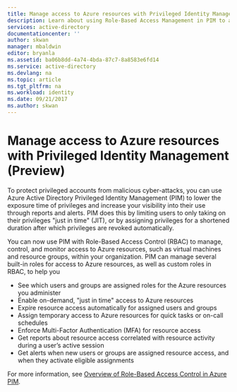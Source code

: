 ```yaml
---
title: Manage access to Azure resources with Privileged Identity Management (PIM)
description: Learn about using Role-Based Access Management in PIM to access Azure resources.
services: active-directory
documentationcenter: ''
author: skwan
manager: mbaldwin
editor: bryanla
ms.assetid: ba06b8dd-4a74-4bda-87c7-8a8583e6fd14
ms.service: active-directory
ms.devlang: na
ms.topic: article
ms.tgt_pltfrm: na
ms.workload: identity
ms.date: 09/21/2017
ms.author: skwan
---
```


# Manage access to Azure resources with Privileged Identity Management (Preview)

To protect privileged accounts from malicious cyber-attacks, you can use Azure Active Directory Privileged Identity Management (PIM) to lower the exposure time of privileges and increase your visibility into their use through reports and alerts. PIM does this by limiting users to only taking on their privileges "just in time" (JIT), or by assigning privileges for a shortened duration after which privileges are revoked automatically. 

You can now use PIM with Role-Based Access Control (RBAC) to manage, control, and monitor access to Azure resources, such as virtual machines and resource groups, within your organization. PIM can manage several built-in roles for access to Azure resources, as well as custom roles in RBAC, to help you 

- See which users and groups are assigned roles for the Azure resources you administer
- Enable on-demand, "just in time" access to Azure resources
- Expire resource access automatically for assigned users and groups
- Assign temporary access to Azure resources for quick tasks or on-call schedules
- Enforce Multi-Factor Authentication (MFA) for resource access 
- Get reports about resource access correlated with resource activity during a user’s active session
- Get alerts when new users or groups are assigned resource access, and when they activate eligible assignments

For more information, see [Overview of Role-Based Access Control in Azure PIM](privileged-identity-management/azure-pim-resource-rbac.md).